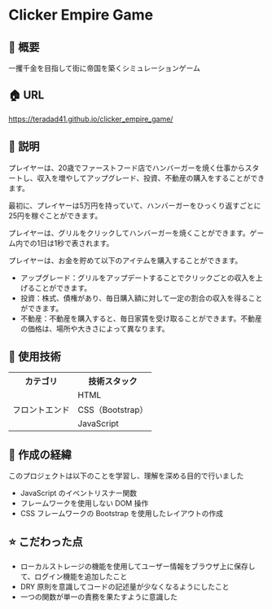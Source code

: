 # Clicker Empire Game

## 🌱 概要
一攫千金を目指して街に帝国を築くシミュレーションゲーム

## 🏠 URL
https://teradad41.github.io/clicker_empire_game/

## 📝 説明
プレイヤーは、20歳でファーストフード店でハンバーガーを焼く仕事からスタートし、収入を増やしてアップグレード、投資、不動産の購入をすることができます。

最初に、プレイヤーは5万円を持っていて、ハンバーガーをひっくり返すごとに25円を稼ぐことができます。

プレイヤーは、グリルをクリックしてハンバーガーを焼くことができます。ゲーム内での1日は1秒で表されます。

プレイヤーは、お金を貯めて以下のアイテムを購入することができます。
- アップグレード：グリルをアップデートすることでクリックごとの収入を上げることができます。
- 投資：株式、債権があり、毎日購入額に対して一定の割合の収入を得ることができます。
- 不動産：不動産を購入すると、毎日家賃を受け取ることができます。不動産の価格は、場所や大きさによって異なります。

## 💾 使用技術
<table>
<tr>
  <th>カテゴリ</th>
  <th>技術スタック</th>
</tr>
<tr>
  <td rowspan=3>フロントエンド</td>
  <td>HTML</td>
</tr>
<tr>
  <td>CSS（Bootstrap）</td>
</tr>
<tr>
  <td>JavaScript</td>
</tr>
</table>

## 📜 作成の経緯
このプロジェクトは以下のことを学習し、理解を深める目的で行いました
- JavaScript のイベントリスナー関数
- フレームワークを使用しない DOM 操作
- CSS フレームワークの Bootstrap を使用したレイアウトの作成

## ⭐️ こだわった点
- ローカルストレージの機能を使用してユーザー情報をブラウザ上に保存して、ログイン機能を追加したこと
- DRY 原則を意識してコードの記述量が少なくなるようにしたこと
- 一つの関数が単一の責務を果たすように意識した
